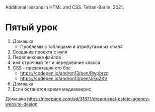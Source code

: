 Additional lessons in HTML and CSS. 
Telran-Berlin, 2021.

# Пятый урок


1. Домашка
    - Проблемы с таблицами и атрибутами из хтмл4
2. Создание проекта с нуля
3. Перелинковка файлов
4. имг строчный тег и чередование класса
8. CSS - презентация кто бос
    - https://codepen.io/andron13/pen/Rwpbrzq
    - https://codepen.io/andron13/pen/JjEqZKV
9. Домашка
10. Если останется время медиакверис



Домашка
https://nicepage.com/sd/31871/dream-real-estate-agency-website-design

